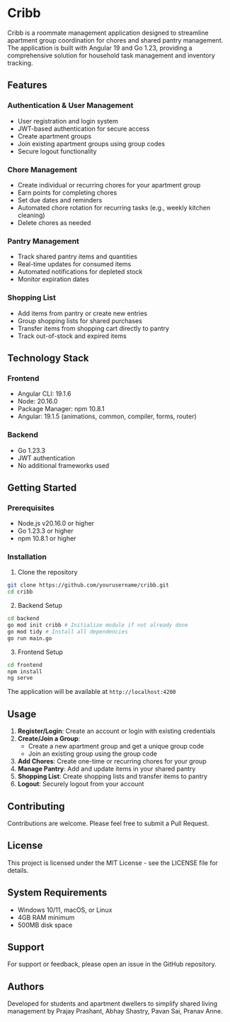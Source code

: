 # Cribb

Cribb is a roommate management application designed to streamline apartment group coordination for chores and shared pantry management. The application is built with Angular 19 and Go 1.23, providing a comprehensive solution for household task management and inventory tracking.

## Features

### Authentication & User Management
- User registration and login system
- JWT-based authentication for secure access
- Create apartment groups
- Join existing apartment groups using group codes
- Secure logout functionality

### Chore Management
- Create individual or recurring chores for your apartment group
- Earn points for completing chores
- Set due dates and reminders
- Automated chore rotation for recurring tasks (e.g., weekly kitchen cleaning)
- Delete chores as needed

### Pantry Management
- Track shared pantry items and quantities
- Real-time updates for consumed items
- Automated notifications for depleted stock
- Monitor expiration dates

### Shopping List
- Add items from pantry or create new entries
- Group shopping lists for shared purchases
- Transfer items from shopping cart directly to pantry
- Track out-of-stock and expired items

## Technology Stack

### Frontend
- Angular CLI: 19.1.6
- Node: 20.16.0
- Package Manager: npm 10.8.1
- Angular: 19.1.5 (animations, common, compiler, forms, router)

### Backend
- Go 1.23.3
- JWT authentication
- No additional frameworks used

## Getting Started

### Prerequisites
- Node.js v20.16.0 or higher
- Go 1.23.3 or higher
- npm 10.8.1 or higher

### Installation

1. Clone the repository
```bash
git clone https://github.com/yourusername/cribb.git
cd cribb
```

2. Backend Setup
```bash
cd backend
go mod init cribb # Initialize module if not already done
go mod tidy # Install all dependencies
go run main.go
```

3. Frontend Setup
```bash
cd frontend
npm install
ng serve
```

The application will be available at `http://localhost:4200`

## Usage

1. **Register/Login**: Create an account or login with existing credentials
2. **Create/Join a Group**: 
   - Create a new apartment group and get a unique group code
   - Join an existing group using the group code
3. **Add Chores**: Create one-time or recurring chores for your group
4. **Manage Pantry**: Add and update items in your shared pantry
5. **Shopping List**: Create shopping lists and transfer items to pantry
6. **Logout**: Securely logout from your account

## Contributing

Contributions are welcome. Please feel free to submit a Pull Request.

## License

This project is licensed under the MIT License - see the LICENSE file for details.

## System Requirements

- Windows 10/11, macOS, or Linux
- 4GB RAM minimum
- 500MB disk space

## Support

For support or feedback, please open an issue in the GitHub repository.

## Authors

Developed for students and apartment dwellers to simplify shared living management by 
Prajay Prashant, 
Abhay Shastry,
Pavan Sai, 
Pranav Anne.

